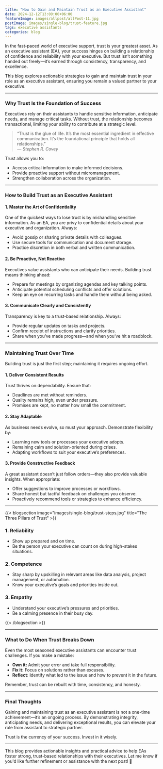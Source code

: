 ```yaml
---
title: "How to Gain and Maintain Trust as an Executive Assistant"
date: 2024-12-12T13:00:00+06:00
featureImage: images/allpost/allPost-11.jpg
postImage: images/single-blog/trust-feature.jpg
tags: executive assistants
categories: blog
---
```


In the fast-paced world of executive support, trust is your greatest asset. As an executive assistant (EA), your success hinges on building a relationship of confidence and reliability with your executive. But trust isn’t something handed out freely—it’s earned through consistency, transparency, and excellence.

This blog explores actionable strategies to gain and maintain trust in your role as an executive assistant, ensuring you remain a valued partner to your executive.

---

### Why Trust Is the Foundation of Success

Executives rely on their assistants to handle sensitive information, anticipate needs, and manage critical tasks. Without trust, the relationship becomes transactional, limiting your ability to contribute at a strategic level.

> “Trust is the glue of life. It’s the most essential ingredient in effective communication. It’s the foundational principle that holds all relationships.”  
> — <cite>Stephen R. Covey</cite>

Trust allows you to:
- Access critical information to make informed decisions.
- Provide proactive support without micromanagement.
- Strengthen collaboration across the organization.

---

### How to Build Trust as an Executive Assistant

#### 1. **Master the Art of Confidentiality**
   One of the quickest ways to lose trust is by mishandling sensitive information. As an EA, you are privy to confidential details about your executive and organization. Always:
   - Avoid gossip or sharing private details with colleagues.
   - Use secure tools for communication and document storage.
   - Practice discretion in both verbal and written communication.

#### 2. **Be Proactive, Not Reactive**
   Executives value assistants who can anticipate their needs. Building trust means thinking ahead:
   - Prepare for meetings by organizing agendas and key talking points.
   - Anticipate potential scheduling conflicts and offer solutions.
   - Keep an eye on recurring tasks and handle them without being asked.

#### 3. **Communicate Clearly and Consistently**
   Transparency is key to a trust-based relationship. Always:
   - Provide regular updates on tasks and projects.
   - Confirm receipt of instructions and clarify priorities.
   - Share when you’ve made progress—and when you’ve hit a roadblock.

---

### Maintaining Trust Over Time

Building trust is just the first step; maintaining it requires ongoing effort.

#### 1. **Deliver Consistent Results**
   Trust thrives on dependability. Ensure that:
   - Deadlines are met without reminders.
   - Quality remains high, even under pressure.
   - Promises are kept, no matter how small the commitment.

#### 2. **Stay Adaptable**
   As business needs evolve, so must your approach. Demonstrate flexibility by:
   - Learning new tools or processes your executive adopts.
   - Remaining calm and solution-oriented during crises.
   - Adapting workflows to suit your executive’s preferences.

#### 3. **Provide Constructive Feedback**
   A great assistant doesn’t just follow orders—they also provide valuable insights. When appropriate:
   - Offer suggestions to improve processes or workflows.
   - Share honest but tactful feedback on challenges you observe.
   - Proactively recommend tools or strategies to enhance efficiency.

---

{{< blogsection image="images/single-blog/trust-steps.jpg" title="The Three Pillars of Trust" >}}

### 1. **Reliability**
   - Show up prepared and on time.
   - Be the person your executive can count on during high-stakes situations.

### 2. **Competence**
   - Stay sharp by upskilling in relevant areas like data analysis, project management, or automation.
   - Know your executive’s goals and priorities inside out.

### 3. **Empathy**
   - Understand your executive’s pressures and priorities.
   - Be a calming presence in their busy day.

{{< /blogsection >}}

---

### What to Do When Trust Breaks Down

Even the most seasoned executive assistants can encounter trust challenges. If you make a mistake:
- **Own it:** Admit your error and take full responsibility.
- **Fix it:** Focus on solutions rather than excuses.
- **Reflect:** Identify what led to the issue and how to prevent it in the future.

Remember, trust can be rebuilt with time, consistency, and honesty.

---

### Final Thoughts

Gaining and maintaining trust as an executive assistant is not a one-time achievement—it’s an ongoing process. By demonstrating integrity, anticipating needs, and delivering exceptional results, you can elevate your role from assistant to strategic partner.

Trust is the currency of your success. Invest in it wisely.

---

This blog provides actionable insights and practical advice to help EAs foster strong, trust-based relationships with their executives. Let me know if you'd like further refinement or assistance with the next post! 🚀
